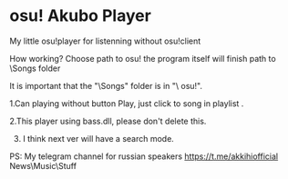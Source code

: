 # osu! Akubo Player
My little osu!player for listenning without osu!client


How working? Choose path to osu! the program itself will finish path to \Songs folder


It is important that the "\Songs" folder is in "\ osu!\".


1.Can playing without button Play, just click to song in playlist .


2.This player using bass.dll, please don't delete this.



3. I think next ver will have a search mode.



PS: My telegram channel for russian speakers https://t.me/akkihiofficial News\Music\Stuff
